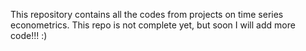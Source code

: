 This repository contains all the codes from projects on time series econometrics. This repo is not complete yet, but soon I will add more code!!! :)
